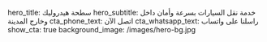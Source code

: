 hero_title: سطحة هيدروليك
hero_subtitle: خدمة نقل السيارات بسرعة وأمان داخل وخارج المدينة
cta_phone_text: اتصل الآن
cta_whatsapp_text: راسلنا على واتساب
show_cta: true
background_image: /images/hero-bg.jpg
